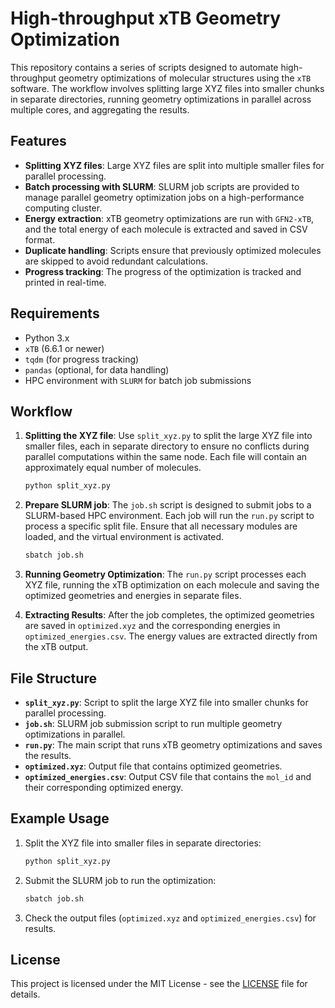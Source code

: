 
# High-throughput xTB Geometry Optimization

This repository contains a series of scripts designed to automate high-throughput geometry optimizations of molecular structures using the `xTB` software. The workflow involves splitting large XYZ files into smaller chunks in separate directories, running geometry optimizations in parallel across multiple cores, and aggregating the results.

## Features

- **Splitting XYZ files**: Large XYZ files are split into multiple smaller files for parallel processing.
- **Batch processing with SLURM**: SLURM job scripts are provided to manage parallel geometry optimization jobs on a high-performance computing cluster.
- **Energy extraction**: xTB geometry optimizations are run with `GFN2-xTB`, and the total energy of each molecule is extracted and saved in CSV format.
- **Duplicate handling**: Scripts ensure that previously optimized molecules are skipped to avoid redundant calculations.
- **Progress tracking**: The progress of the optimization is tracked and printed in real-time.

## Requirements

- Python 3.x
- `xTB` (6.6.1 or newer)
- `tqdm` (for progress tracking)
- `pandas` (optional, for data handling)
- HPC environment with `SLURM` for batch job submissions

## Workflow

1. **Splitting the XYZ file**:
   Use `split_xyz.py` to split the large XYZ file into smaller files, each in separate directory to ensure no conflicts during parallel computations within the same node. Each file will contain an approximately equal number of molecules.

   ```bash
   python split_xyz.py
   ```

2. **Prepare SLURM job**:
   The `job.sh` script is designed to submit jobs to a SLURM-based HPC environment. Each job will run the `run.py` script to process a specific split file. Ensure that all necessary modules are loaded, and the virtual environment is activated.

   ```bash
   sbatch job.sh
   ```

3. **Running Geometry Optimization**:
   The `run.py` script processes each XYZ file, running the xTB optimization on each molecule and saving the optimized geometries and energies in separate files.

4. **Extracting Results**:
   After the job completes, the optimized geometries are saved in `optimized.xyz` and the corresponding energies in `optimized_energies.csv`. The energy values are extracted directly from the xTB output.

## File Structure

- **`split_xyz.py`**: Script to split the large XYZ file into smaller chunks for parallel processing.
- **`job.sh`**: SLURM job submission script to run multiple geometry optimizations in parallel.
- **`run.py`**: The main script that runs xTB geometry optimizations and saves the results.
- **`optimized.xyz`**: Output file that contains optimized geometries.
- **`optimized_energies.csv`**: Output CSV file that contains the `mol_id` and their corresponding optimized energy.

## Example Usage

1. Split the XYZ file into smaller files in separate directories:
   ```bash
   python split_xyz.py
   ```

2. Submit the SLURM job to run the optimization:
   ```bash
   sbatch job.sh
   ```

3. Check the output files (`optimized.xyz` and `optimized_energies.csv`) for results.

## License

This project is licensed under the MIT License - see the [LICENSE](LICENSE) file for details.
